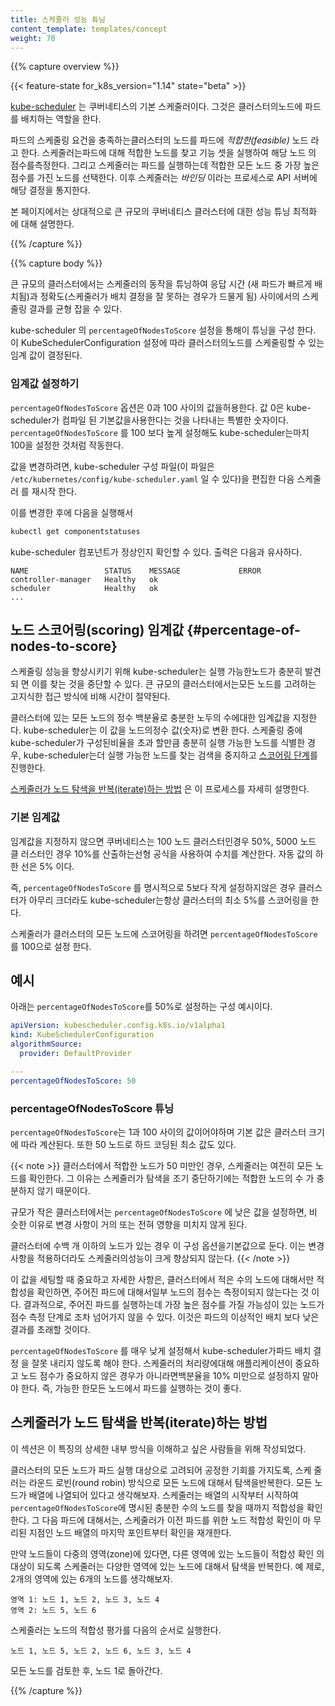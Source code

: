 ```yaml
---
title: 스케줄러 성능 튜닝
content_template: templates/concept
weight: 70
---
```


{{% capture overview %}}

{{< feature-state for_k8s_version="1.14" state="beta" >}}

[kube-scheduler](/ko/docs/concepts/scheduling/kube-scheduler/#kube-scheduler) 는
쿠버네티스의 기본 스케줄러이다. 그것은 클러스터의노드에 파드를 배치하는 역할을
한다.

파드의 스케줄링 요건을 충족하는클러스터의 노드를 파드에 _적합한(feasible)_ 노드
라고 한다. 스케줄러는파드에 대해 적합한 노드를 찾고 기능 셋을 실행하여 해당 노드
의 점수를측정한다. 그리고 스케줄러는 파드를 실행하는데 적합한 모든 노드 중 가장
높은 점수를 가진 노드를 선택한다. 이후 스케줄러는 _바인딩_ 이라는 프로세스로 API
서버에 해당 결정을 통지한다.

본 페이지에서는 상대적으로 큰 규모의 쿠버네티스 클러스터에 대한 성능 튜닝 최적화
에 대해 설명한다.

{{% /capture %}}

{{% capture body %}}

큰 규모의 클러스터에서는 스케줄러의 동작을 튜닝하여 응답 시간 (새 파드가 빠르게
배치됨)과 정확도(스케줄러가 배치 결정을 잘 못하는 경우가 드물게 됨) 사이에서의
스케줄링 결과를 균형 잡을 수 있다.

kube-scheduler 의 `percentageOfNodesToScore` 설정을 통해이 튜닝을 구성 한다. 이
KubeSchedulerConfiguration 설정에 따라 클러스터의노드를 스케줄링할 수 있는 임계
값이 결정된다.

### 임계값 설정하기

`percentageOfNodesToScore` 옵션은 0과 100 사이의 값을허용한다. 값 0은
kube-scheduler가 컴파일 된 기본값을사용한다는 것을 나타내는 특별한 숫자이다.
`percentageOfNodesToScore` 를 100 보다 높게 설정해도 kube-scheduler는마치 100을
설정한 것처럼 작동한다.

값을 변경하려면, kube-scheduler 구성 파일(이 파일은
`/etc/kubernetes/config/kube-scheduler.yaml` 일 수 있다)을 편집한 다음 스케줄러
를 재시작 한다.

이를 변경한 후에 다음을 실행해서

```bash
kubectl get componentstatuses
```

kube-scheduler 컴포넌트가 정상인지 확인할 수 있다. 출력은 다음과 유사하다.

```
NAME                 STATUS    MESSAGE             ERROR
controller-manager   Healthy   ok
scheduler            Healthy   ok
...
```

## 노드 스코어링(scoring) 임계값 {#percentage-of-nodes-to-score}

스케줄링 성능을 향상시키기 위해 kube-scheduler는 실행 가능한노드가 충분히 발견되
면 이를 찾는 것을 중단할 수 있다. 큰 규모의 클러스터에서는모든 노드를 고려하는
고지식한 접근 방식에 비해 시간이 절약된다.

클러스터에 있는 모든 노드의 정수 백분율로 충분한 노두의 수에대한 임계값을 지정한
다. kube-scheduler는 이 값을 노드의정수 값(숫자)로 변환 한다. 스케줄링 중에
kube-scheduler가 구성된비율을 초과 할만큼 충분히 실행 가능한 노드를 식별한 경우,
kube-scheduler는더 실행 가능한 노드를 찾는 검색을 중지하고
[스코어링 단계](/ko/docs/concepts/scheduling/kube-scheduler/#kube-scheduler-implementation)를
진행한다.

[스케줄러가 노드 탐색을 반복(iterate)하는 방법](#스케줄러가-노드-탐색을-반복-iterate-하는-방법)
은 이 프로세스를 자세히 설명한다.

### 기본 임계값

임계값을 지정하지 않으면 쿠버네티스는 100 노드 클러스터인경우 50%, 5000 노드 클
러스터인 경우 10%를 산출하는선형 공식을 사용하여 수치를 계산한다. 자동 값의 하한
선은 5% 이다.

즉, `percentageOfNodesToScore` 를 명시적으로 5보다 작게 설정하지않은 경우 클러스
터가 아무리 크더라도 kube-scheduler는항상 클러스터의 최소 5%를 스코어링을 한다.

스케줄러가 클러스터의 모든 노드에 스코어링을 하려면 `percentageOfNodesToScore`
를 100으로 설정 한다.

## 예시

아래는 `percentageOfNodesToScore`를 50%로 설정하는 구성 예시이다.

```yaml
apiVersion: kubescheduler.config.k8s.io/v1alpha1
kind: KubeSchedulerConfiguration
algorithmSource:
  provider: DefaultProvider

---
percentageOfNodesToScore: 50
```

### percentageOfNodesToScore 튜닝

`percentageOfNodesToScore`는 1과 100 사이의 값이어야하며 기본 값은 클러스터 크기
에 따라 계산된다. 또한 50 노드로 하드 코딩된 최소 값도 있다.

{{< note >}} 클러스터에서 적합한 노드가 50 미만인 경우, 스케줄러는 여전히 모든
노드를 확인한다. 그 이유는 스케줄러가 탐색을 조기 중단하기에는 적합한 노드의 수
가 충분하지 않기 때문이다.

규모가 작은 클러스터에서는 `percentageOfNodesToScore` 에 낮은 값을 설정하면, 비
슷한 이유로 변경 사항이 거의 또는 전혀 영향을 미치지 않게 된다.

클러스터에 수백 개 이하의 노드가 있는 경우 이 구성 옵션을기본값으로 둔다. 이는
변경사항을 적용하더라도 스케줄러의성능이 크게 향상되지 않는다. {{< /note >}}

이 값을 세팅할 때 중요하고 자세한 사항은, 클러스터에서 적은 수의 노드에 대해서만
적합성을 확인하면, 주어진 파드에 대해서일부 노드의 점수는 측정이되지 않는다는 것
이다. 결과적으로, 주어진 파드를 실행하는데 가장 높은 점수를 가질 가능성이 있는
노드가 점수 측정 단계로 조차 넘어가지 않을 수 있다. 이것은 파드의 이상적인 배치
보다 낮은 결과를 초래할 것이다.

`percentageOfNodesToScore` 를 매우 낮게 설정해서 kube-scheduler가파드 배치 결정
을 잘못 내리지 않도록 해야 한다. 스케줄러의 처리량에대해 애플리케이션이 중요하고
노드 점수가 중요하지 않은 경우가 아니라면백분율을 10% 미만으로 설정하지 말아야
한다. 즉, 가능한 한모든 노드에서 파드를 실행하는 것이 좋다.

## 스케줄러가 노드 탐색을 반복(iterate)하는 방법

이 섹션은 이 특징의 상세한 내부 방식을 이해하고 싶은 사람들을 위해 작성되었다.

클러스터의 모든 노드가 파드 실행 대상으로 고려되어 공정한 기회를 가지도록, 스케
줄러는 라운드 로빈(round robin) 방식으로 모든 노드에 대해서 탐색을반복한다. 모든
노드가 배열에 나열되어 있다고 생각해보자. 스케줄러는 배열의 시작부터 시작하여
`percentageOfNodesToScore`에 명시된 충분한 수의 노드를 찾을 때까지 적합성을 확인
한다. 그 다음 파드에 대해서는, 스케줄러가 이전 파드를 위한 노드 적합성 확인이 마
무리된 지점인 노드 배열의 마지막 포인트부터 확인을 재개한다.

만약 노드들이 다중의 영역(zone)에 있다면, 다른 영역에 있는 노드들이 적합성 확인
의 대상이 되도록 스케줄러는 다양한 영역에 있는 노드에 대해서 탐색을 반복한다. 예
제로, 2개의 영역에 있는 6개의 노드를 생각해보자.

```
영역 1: 노드 1, 노드 2, 노드 3, 노드 4
영역 2: 노드 5, 노드 6
```

스케줄러는 노드의 적합성 평가를 다음의 순서로 실행한다.

```
노드 1, 노드 5, 노드 2, 노드 6, 노드 3, 노드 4
```

모든 노드를 검토한 후, 노드 1로 돌아간다.

{{% /capture %}}

